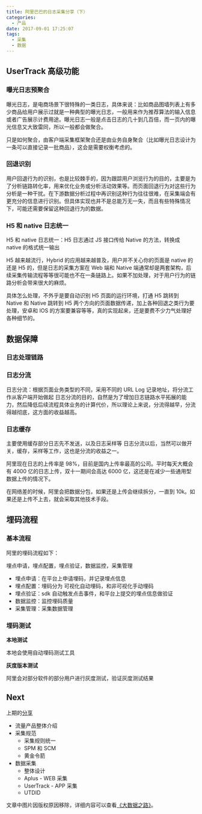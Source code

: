 ```yaml
---
title: 阿里巴巴的日志采集分享（下）
categories:
  - 产品
date: 2017-09-01 17:25:07
tags:
  - 采集
  - 数据
---
```


## UserTrack 高级功能

### 曝光日志预聚合

曝光日志，是电商场景下很特殊的一类日志，具体来说：比如商品图墙列表上有多少商品给用户展示过就是一种典型的曝光日志，一般用来作为推荐算法的输入信息或者广告展示计费用途。曝光日志一般是点击日志的几十到几百倍，而一页内的曝光信息又大致雷同，所以一般都会做聚合。

只是如何聚合，由客户端采集框架聚合还是由业务自身聚合（比如曝光日志设计为一条可以直接记录一批商品），这会是需要权衡考虑的。

### 回退识别

用户回退行为的识别，也是比较棘手的，因为跟踪用户浏览行为的目的，主要是为了分析链路转化率，用来优化业务或分析活动效果等。而页面回退行为对这些行为分析是一种干扰。在下游数据分析过程中再识别这种行为往往很难，在采集端会有更充分的信息进行识别。但具体实现也并不是总能万无一失，而且有些特殊情况下，可能还需要保留这种回退行为的数据。

<!-- ![](http://pics.naaln.com/blog/2019-01-14-031946.jpg-basicBlog) -->

### H5 和 native 日志统一

H5 和 native 日志统一：H5 日志通过 JS 接口传给 Native 的方法，转换成 native 的格式统一输出

H5 越来越流行，Hybrid 的应用越来越普及，用户并不关心你的页面是 native 的还是 H5 的，但是日志的采集方案在 Web 端和 Native 端通常却是两套架构，后续采集传输流程等等很可能也不在一条链路上。如果不加处理，对于用户行为的链路分析会带来很大的麻烦。

具体怎么处理，不外乎是要自动识别 H5 页面的运行环境，打通 H5 跳转到 Native 和 Native 跳转到 H5 两个方向的页面数据传递，加上各种回退之类行为要处理，安卓和 IOS 的方案要兼容等等，真的实现起来，还是要费不少力气处理好各种细节的。

## 数据保障

### 日志处理链路

<!-- ![](http://pics.naaln.com/blog/2019-01-14-031948.jpg-basicBlog) -->

### 日志分流

日志分流：根据页面业务类型的不同，采用不同的 URL Log 记录地址，将分流工作从客户端开始做起
日志分流的目的，自然是为了增加日志链路水平拓展的能力，然后降低后续流程具体业务的计算代价，所以理论上来说，分流得越早，分流得越彻底，这方面的收益越高。

### 日志缓存

主要使用缓存部分日志先不发送，以及日志采样等
日志分流以后，当然可以做开关，缓存，采样等工作，这也是分流的收益之一。

阿里现在日志的上传率是 98%，目前是国内上传率最高的公司。平时每天大概会有 4000 亿的日志上传，双十一期间会高达 6000 亿，这还是在减少一些通用型数据上传的情况下。

在网络差的时候，阿里会把数据分包，如果还是上传会继续拆分，一直到 10k。如果还是上传不上去，就会采取其他技术手段。

## 埋码流程

### 基本流程

阿里的埋码流程如下：

埋点申请，埋点配置，埋点验证，数据监控，采集管理

- 埋点申请：在平台上申请埋码，并记录埋点信息
- 埋点配置：埋码分为 可视化自动埋码，和非可视化手动埋码
- 埋点验证：sdk 自动触发点击事件，和平台上提交的埋点信息做验证
- 数据监控：监控埋码质量
- 采集管理：采集数据管理

### 埋码测试

**本地测试**

本地会使用自动埋码测试工具

**灰度版本测试**

阿里会对部分软件的部分用户进行灰度测试，验证灰度测试结果

## Next

上期的[分享](https://blog.naaln.com/2017/08/alibaba-data-track-1/)

- 流量产品整体介绍
- 采集规范
  - 采集规则统一
  - SPM 和 SCM
  - 黄金令箭
- 数据采集
  - 整体设计
  - Aplus - WEB 采集
  - UserTrack - APP 采集
  - UTDID

文章中图片因版权原因移除，详细内容可以查看[《大数据之路》](https://book.douban.com/subject/27074564/)。
